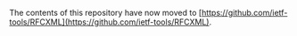 The contents of this repository have now moved to [https://github.com/ietf-tools/RFCXML](https://github.com/ietf-tools/RFCXML).